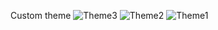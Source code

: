 Custom theme
![Theme3](https://user-images.githubusercontent.com/45769418/198837488-b56d1407-d3a3-4823-a90f-aaa61b39e1ce.png)
![Theme2](https://user-images.githubusercontent.com/45769418/198837491-ee9340e8-c3cb-4d6a-9986-285e71df7c0d.png)
![Theme1](https://user-images.githubusercontent.com/45769418/198837493-526082e9-4e34-442d-8ff0-a858ae1b0060.png)
